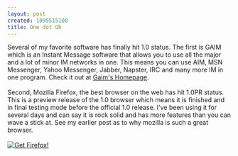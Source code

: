 ```yaml
--- 
layout: post
created: 1095515100
title: One dot Oh
---
```

Several of my favorite software has finally hit 1.0 status.  The first is GAIM which is an Instant Message software that allows you to use all the major and a lot of minor IM networks in one.  This means you can use AIM, MSN Messenger, Yahoo Messenger, Jabber, Napster, IRC and many more IM in one program.  Check it out at <a href="http://gaim.sourceforge.net/win32/index.php">Gaim's Homepage</a>.
<br />
<br />Second, Mozilla Firefox, the best browser on the web has hit 1.0PR status.  This is a preview release of the 1.0 browser which means it is finished and in final testing mode before the official 1.0 release.  I've been using it for several days and can say it is rock solid and has more features than you can wave a stick at. See my earlier post as to why mozilla is such a great browser.
<br />
<br /><a href="http://www.spreadfirefox.com/?q=affiliates&amp;id=3468&amp;t=58"><img border="0" alt="Get Firefox!" title="Get Firefox!"></a>
